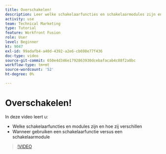 ```yaml
---
title: Overschakelen!
description: Leer welke schakelaarfuncties en schakelaarmodules zijn en wanneer een schakelaarfunctie versus een schakelaarmodule binnen gebruiken [!DNL Adobe Workfront Fusion].
activity: use
team: Technical Marketing
type: Tutorial
feature: Workfront Fusion
role: User
level: Beginner
kt: 9047
exl-id: 99adafb4-a40d-4392-a2e6-cb698e77f436
doc-type: video
source-git-commit: 650e4d346e1792863930dcebafacab4c88f2a8bc
workflow-type: tm+mt
source-wordcount: '52'
ht-degree: 0%

---
```


# Overschakelen!

In deze video leert u:

* Welke schakelaarfuncties en modules zijn en hoe zij verschillen
* Wanneer gebruiken een schakelaarfunctie versus een schakelaarmodule

>[!VIDEO](https://video.tv.adobe.com/v/335288/?quality=12&learn=on)
